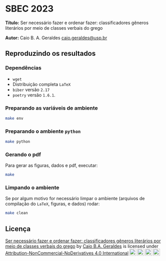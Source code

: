 # SBEC 2023

**Título:** Ser necessário fazer e ordenar fazer: classificadores gêneros
literários por meio de classes verbais do grego

**Autor:** Caio B. A. Geraldes [<caio.geraldes@usp.br>](mailto:caio.geraldes@usp.br)

## Reproduzindo os resultados

### Dependências

- `wget`
- Distribuição completa `LaTeX`
- `biber` versão `2.17`
- `poetry` versão `1.6.1`.

### Preparando as variáveis de ambiente

```bash
make env
```

### Preparando o ambiente `python`

```bash
make python
```

### Gerando o pdf

Para gerar as figuras, dados e pdf, executar:

```bash
make
```

### Limpando o ambiente

Se por algum motivo for necessário limpar o ambiente (arquivos de
compilação do `LaTeX`, figuras, e dados) rodar:

```bash
make clean
```

## Licença

 <p xmlns:cc="http://creativecommons.org/ns#" xmlns:dct="http://purl.org/dc/terms/"><a property="dct:title" rel="cc:attributionURL" href="https://github.com/caiogeraldes/2023sbec">Ser necessário fazer e ordenar fazer: classificadores gêneros literários por meio de classes verbais do grego</a> by <a rel="cc:attributionURL dct:creator" property="cc:attributionName" href="https://orcid.org/0000-0001-5808-1227">Caio B.A. Geraldes</a> is licensed under <a href="http://creativecommons.org/licenses/by-nc-nd/4.0/?ref=chooser-v1" target="_blank" rel="license noopener noreferrer" style="display:inline-block;">Attribution-NonCommercial-NoDerivatives 4.0 International<img style="height:22px!important;margin-left:3px;vertical-align:text-bottom;" src="https://mirrors.creativecommons.org/presskit/icons/cc.svg?ref=chooser-v1"><img style="height:22px!important;margin-left:3px;vertical-align:text-bottom;" src="https://mirrors.creativecommons.org/presskit/icons/by.svg?ref=chooser-v1"><img style="height:22px!important;margin-left:3px;vertical-align:text-bottom;" src="https://mirrors.creativecommons.org/presskit/icons/nc.svg?ref=chooser-v1"><img style="height:22px!important;margin-left:3px;vertical-align:text-bottom;" src="https://mirrors.creativecommons.org/presskit/icons/nd.svg?ref=chooser-v1"></a></p>
